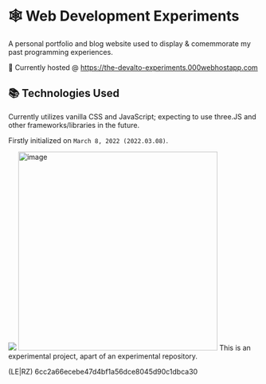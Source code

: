 # 🕸 Web Development Experiments
A personal portfolio and blog website used to display & comemmorate my past programming experiences. 

🔗 Currently hosted @ https://the-devalto-experiments.000webhostapp.com

## 📚 Technologies Used
Currently utilizes vanilla CSS and JavaScript; expecting to use three.JS and other frameworks/libraries in the future.

Firstly initialized on `March 8, 2022 (2022.03.08)`.

<img src="https://github.com/dev-alto/Web-Development-Experiments/blob/master/ezgif.com-optimize.gif">
<img width="400" alt="image" src="https://user-images.githubusercontent.com/51037255/229574309-7761124d-70a8-429a-b41c-c09a8b8a99a3.png">
This is an experimental project, apart of an experimental repository.

(LE|RZ)
6cc2a66ecebe47d4bf1a56dce8045d90c1dbca30

